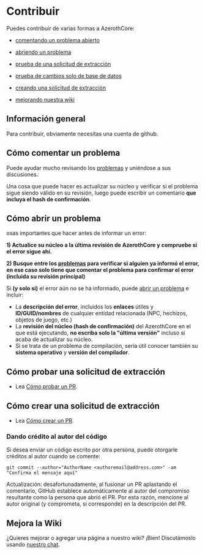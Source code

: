 ﻿# Contribuir

Puedes contribuir de varias formas a AzerothCore:

- [comentando un problema abierto](Contribute#how-to-comment-an-issue)

- [abriendo un problema](Contribute#how-to-open-an-issue)

- [prueba de una solicitud de extracción](How-to-test-a-PR)

- [prueba de cambios solo de base de datos](How-to-test-DB-only-changes)

- [creando una solicitud de extracción](Contribute#how-to-create-a-pull-request)

- [mejorando nuestra wiki](Contribute#improve-the-wiki)
## Información general

Para contribuir, obviamente necesitas una cuenta de github.

## Cómo comentar un problema

Puede ayudar mucho revisando los [problemas](https://github.com/azerothcore/azerothcore-wotlk/issues) y uniéndose a sus discusiones.

Una cosa que puede hacer es actualizar su núcleo y verificar si el problema sigue siendo válido en su revisión, luego puede escribir un comentario **que incluya el hash de confirmación**.

## Cómo abrir un problema

osas importantes que hacer antes de informar un error:

**1) Actualice su núcleo a la última revisión de AzerothCore y compruebe si el error sigue ahí.**

**2) Busque entre los [problemas](https://github.com/azerothcore/azerothcore-wotlk/issues) para verificar si alguien ya informó el error, en ese caso solo tiene que comentar el problema para confirmar el error (incluida su revisión principal)**

Si **(y solo si)** el error aún no se ha informado, puede [abrir un problema](https://github.com/azerothcore/azerothcore-wotlk/issues/new) e incluir:

- La **descripción del error**, incluidos los **enlaces** útiles y **ID/GUID/nombres** de cualquier entidad relacionada (NPC, hechizos, objetos de juego, etc.)
- La **revisión del núcleo (hash de confirmación)** del AzerothCore en el que está ejecutando, **no escriba solo la "última versión"** incluso si acaba de actualizar su núcleo.
- Si se trata de un problema de compilación, sería útil conocer también su **sistema operativo** y **versión del compilador**.

## Cómo probar una solicitud de extracción

- Lea [Cómo probar un PR](How-to-test-a-PR).

## Cómo crear una solicitud de extracción

- Lea [Cómo crear un PR](How-to-create-a-PR).

### Dando crédito al autor del código

Si desea enviar un código escrito por otra persona, puede otorgarle créditos al autor cuando se comente:

`git commit --author="AuthorName <authoremail@address.com>" -am "Confirma el mensaje aquí"`

Actualización: desafortunadamente, al fusionar un PR aplastando el comentario, GitHub establece automáticamente al autor del compromiso resultante como la persona que abrió el PR. Por esta razón, mencione al autor original (y comprometa, si corresponde) en la descripción del PR.

## Mejora la Wiki

¿Quieres mejorar o agregar una página a nuestro wiki? ¡Bien! Discutámoslo usando [nuestro chat](https://discord.gg/PaqQRkd).
